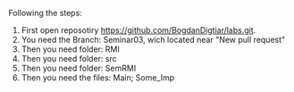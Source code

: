 Following the steps:

1. First open reposotiry https://github.com/BogdanDigtiar/labs.git.
2. You need the Branch: Seminar03, wich located near "New pull request" 
3. Then you need folder: RMI
4. Then you need folder: src
5. Then you need folder: SemRMI
6. Then you need the files: Main; Some_Imp
		    

